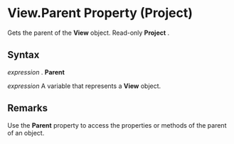 
# View.Parent Property (Project)

Gets the parent of the  **View** object. Read-only **Project** .


## Syntax

 _expression_ . **Parent**

 _expression_ A variable that represents a **View** object.


## Remarks

Use the  **Parent** property to access the properties or methods of the parent of an object.

